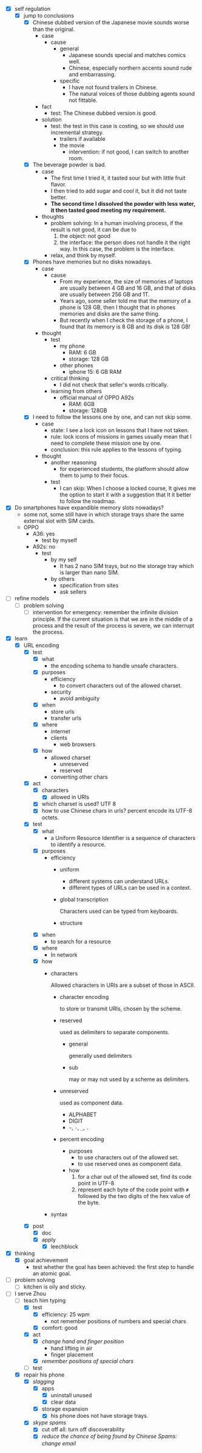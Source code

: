 - [x] self regulation
    - [x] jump to conclusions
        - [x] Chinese dubbed version of the Japanese movie sounds worse than the original.
            - case
                - cause
                    - general
                        - Japanese sounds special and matches comics well.
                        - Chinese, especially northern accents sound rude and embarrassing.
                    - specific
                        - I have not found trailers in Chinese.
                        - The natural voices of those dubbing agents sound not fittable.
            - fact
                - test: The Chinese dubbed version is good.
            - solution
                - test: the test in this case is costing, so we should use incremental strategy.
                    - trailers if available
                    - the movie
                        - intervention: if not good, I can switch to another room.
        - [x] The beverage powder is bad.
            - case
                - The first time I tried it, it tasted sour but with little fruit flavor.
                - I then tried to add sugar and cool it, but it did not taste better.
                - **The second time I dissolved the powder with less water, it then tasted good meeting my requirement.**
            - thoughts
                - problem solving: In a human involving process, if the result is not good, it can be due to
                    1. the object: not good
                    2. the interface: the person does not handle it the right way.
                    In this case, the problem is the interface.
                - relax, and think by myself.
        - [x] Phones have memories but no disks nowadays.
            - case
                - cause
                    - From my experience, the size of memories of laptops are usually between 4 GB and 16 GB, and that of disks are usually between 256 GB and 1T.
                    - Years ago, some seller told me that the memory of a phone is 128 GB, then I thought that in phones memories and disks are the same thing.
                    - But recently when I check the storage of a phone, I found that its memory is 8 GB and its disk is 128 GB!
            - thought
                - test 
                    - my phone
                        - RAM: 6 GB
                        - storage: 128 GB
                    - other phones
                        - iphone 15: 6 GB RAM
                - critical thinking
                    - I did not check that seller's words critically.
                - learning from others
                    - official manual of OPPO A92s
                        - RAM: 6GB
                        - storage: 128GB
        - [x] I need to follow the lessons one by one, and can not skip some.
            - case
                - state: I see a lock icon on lessons that I have not taken.
                - rule: lock icons of missions in games usually mean that I need to complete these mission one by one.
                - conclusion: this rule applies to the lessons of typing. 
            - thought
                - another reasoning
                    - for experienced students, the platform should allow them to jump to their focus.
                - test
                    - I can skip: When I choose a locked course, It gives me the option to start it with a suggestion that It it better to follow the roadmap.
- [x] Do smartphones have expandible memory slots nowadays?
    - some not, some still have in which storage trays share the same external slot with SIM cards. 
    - OPPO
        - A36: yes
            - test by myself
        - A92s: no
            - test
                - by my self
                    - It has 2 nano SIM trays, but no the storage tray which is larger than nano SIM.
                - by others
                    - specification from sites
                    - ask sellers
- [ ] refine models
    - [ ] problem solving
        - [ ] intervention for emergency: remember the infinite division principle. If the current situation is that we are in the middle of a process and the result of the process is severe, we can interrupt the process. 
- [x] learn
    - [x] URL encoding
        - [x] test
            - [x] what
                - the encoding schema to handle unsafe characters.
            - [x] purposes
                - efficiency
                    - to convert characters out of the allowed charset.
                - security
                    - avoid ambiguity
            - [x] when
                - store urls
                - transfer urls
            - [x] where
                - internet
                - clients
                    - web browsers
            - [x] how
                - allowed charset
                    - unreserved
                    - reserved
                - converting other chars
        - [x] act
            - [x] characters
                - [x] allowed in URIs
            - [x] which charset is used? UTF 8
            - [x] how to use Chinese chars in urls? percent encode its UTF-8 octets. 
        - [x] test
            - [x] what
                - a Uniform Resource Identifier is a sequence of characters to identify a resource.
            - [x] purposes
                - efficiency
                    - uniform
                        - different systems can understand URLs.
                        - different types of URLs can be used in a context.
                    - global transcription

                        Characters used can be typed from keyboards.
                    - structure
            - [x] when
                - to search for a resource
            - [x] where
                - In network
            - [x] how
                - characters

                    Allowed characters in URIs are a subset of those in ASCII.
                    - character encoding

                        to store or transmit URIs, chosen by the scheme.
                    - reserved

                        used as delimiters to separate components.
                        - general

                            generally used delimiters
                        - sub

                            may or may not used by a scheme as delimiters.
                    - unreserved

                        used as component data.
                        - ALPHABET
                        - DIGIT
                        - `~`, `-`, `_`, `.`
                    - percent encoding
                        - purposes
                            - to use characters out of the allowed set.
                            - to use reserved ones as component data.
                        - how
                            1. for a char out of the allowed set, find its code point in UTF-8
                            2. represent each byte of the code point with `#` followed by the two digits of the hex value of the byte. 
                - syntax
        - [x] post
            - [x] doc
            - [x] apply
                - [x] leechblock
- [x] thinking
    - [x] goal achievement
        - test whether the goal has been achieved: the first step to handle an atomic goal.
- [ ] problem solving
    - [ ] kitchen is oily and sticky.
- [ ] I serve Zhou
    - [ ] teach him typing
        - [x] test
            - [x] efficiency: 25 wpm
                - not remember positions of numbers and special chars
            - [x] comfort: good
        - [x] act
            - [x] *change hand and finger position*
                - hand lifting in air
                - finger placement
            - [x] *remember positions of special chars*
        - [ ] test
    - [x] repair his phone
        - [x] *slagging*
            - [x] apps
                - [x] uninstall unused
                - [x] clear data
            - [x] storage expansion
                - [x] his phone does not have storage trays.
        - [x] *skype spams*
            - [x] cut off all: turn off discoverability
            - [x] *reduce the chance of being found by Chinese Spams: change email*